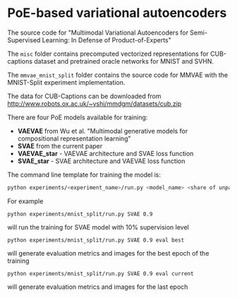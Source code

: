 # PoE-based variational autoencoders
The source code for "Multimodal Variational Autoencoders for Semi-Supervised Learning: In Defense of Product-of-Experts"

The `misc` folder contains precomputed vectorized representations for  CUB-captions dataset and pretrained oracle networks for MNIST and SVHN. 

The `mmvae_mnist_split` folder contains the source code for MMVAE with the MNIST-Split experiment implementation.

The data for CUB-Captions can be downloaded from <http://www.robots.ox.ac.uk/~yshi/mmdgm/datasets/cub.zip>

There are four PoE models available for training:

- **VAEVAE** from Wu et al. "Multimodal generative models for compositional representation
learning"
- **SVAE** from the current paper
- **VAEVAE_star** - VAEVAE architecture and SVAE loss function
- **SVAE_star** - SVAE architecture and VAEVAE loss function

The command line template for training the model is:

```bash
python experiments/<experiment_name>/run.py <model_name> <share of unpaired samples> <optional: evaluation mode>
```

For example

```
python experiments/mnist_split/run.py SVAE 0.9
```
will run the training for SVAE model with 10% supervision level


```
python experiments/mnist_split/run.py SVAE 0.9 eval best
```
will generate evaluation metrics and images for the best epoch of the training

```
python experiments/mnist_split/run.py SVAE 0.9 eval current
```
will generate evaluation metrics and images for the last epoch